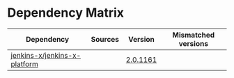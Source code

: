 # Dependency Matrix

Dependency | Sources | Version | Mismatched versions
---------- | ------- | ------- | -------------------
[jenkins-x/jenkins-x-platform](https://github.com/jenkins-x/jenkins-x-platform.git) |  | [2.0.1161](https://github.com/jenkins-x/jenkins-x-platform/releases/tag/v2.0.1161) | 
